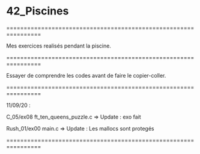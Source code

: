 # 42_Piscines

================================================================

Mes exercices realisés pendant la piscine.

================================================================

Essayer de comprendre les codes avant de faire le copier-coller.

================================================================

11/09/20 :

C_05/ex08
ft_ten_queens_puzzle.c => Update : exo fait

Rush_01/ex00
main.c => Update : Les mallocs sont protegés

================================================================
